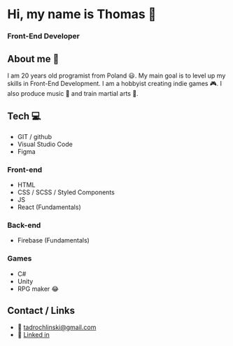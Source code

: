 # Hi, my name is Thomas 👋
### Front-End Developer

## About me 🧑
I am 20 years old programist from Poland 😃.
My main goal is to level up my skills in Front-End Development. I am a hobbyist creating indie games 🎮. I also produce music 🎵 and train martial arts 👊. 

## Tech 💻

- GIT / github
- Visual Studio Code
- Figma

### Front-end
- HTML
- CSS / SCSS / Styled Components
- JS 
- React (Fundamentals)

### Back-end
- Firebase (Fundamentals)

### Games 
- C#
- Unity 
- RPG maker 😂

## Contact / Links
- 📧 tadrochlinski@gmail.com
- 🔗 [Linked in](https://www.linkedin.com/in/tomaszdrochlinski/)
